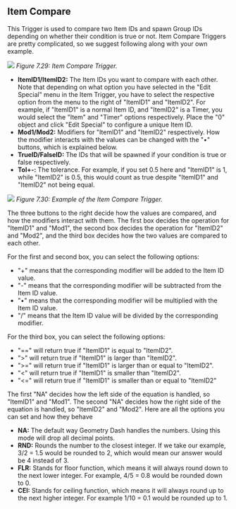 ## Item Compare
This Trigger is used to compare two Item IDs and spawn Group IDs depending on whether their condition is true or not. Item Compare Triggers are pretty complicated, so we suggest following along with your own example.

![](https://guia.editorgd.xyz/assets/img/figures/115.png)
*Figure 7.29: Item Compare Trigger.*<br>

- **ItemID1/ItemID2:** The Item IDs you want to compare with each other. Note that depending on what option you have selected in the "Edit Special" menu in the Item Trigger, you have to select the respective option from the menu to the right of "ItemID1" and "ItemID2". For example, if "ItemID1" is a normal Item ID, and "ItemID2" is a Timer, you would select the "Item" and "Timer" options respectively. Place the "0" object and click "Edit Special" to configure a unique Item ID.
- **Mod1/Mod2:** Modifiers for "ItemID1" and "ItemID2" respectively. How the modifier interacts with the values can be changed with the "•" buttons, which is explained below.
- **TrueID/FalseID:** The IDs that will be spawned if your condition is true or false respectively.
- **Tol+-:** The tolerance. For example, if you set 0.5 here and "ItemID1" is 1, while "ItemID2" is 0.5, this would count as true despite "ItemID1" and "ItemID2" not being equal.

![](https://guia.editorgd.xyz/assets/img/figures/116.png)
*Figure 7.30: Example of the Item Compare Trigger.*<br>

The three buttons to the right decide how the values are compared, and how the modifiers interact with them. The first box decides the operation for "ItemID1" and "Mod1", the second box decides the operation for "ItemID2" and "Mod2", and the third box decides how the two values are compared to each other.

For the first and second box, you can select the following options:

- "+" means that the corresponding modifier will be added to the Item ID value.
- "-" means that the corresponding modifier will be subtracted from the Item ID value.
- "•" means that the corresponding modifier will be multiplied with the Item ID value.
- "/" means that the Item ID value will be divided by the corresponding modifier.

For the third box, you can select the following options:

- "==" will return true if "ItemID1" is equal to "ItemID2".
- ">" will return true if "ItemID1" is larger than "ItemID2".
- ">=" will return true if "ItemID1" is larger than or equal to "ItemID2".
- "<" will return true if "ItemID1" is smaller than "ItemID2".
- "<=" will return true if "ItemID1" is smaller than or equal to "ItemID2"

The first "NA" decides how the left side of the equation is handled, so "ItemID1" and "Mod1". The second "NA" decides how the right side of the equation is handled, so "ItemID2" and "Mod2". Here are all the options you can set and how they behave

- **NA:** The default way Geometry Dash handles the numbers. Using this mode will drop all decimal points.
- **RND:** Rounds the number to the closest integer. If we take our example, 3/2 = 1.5 would be rounded to 2, which would mean our answer would be 4 instead of 3.
- **FLR:** Stands for floor function, which means it will always round down to the next lower integer. For example, 4/5 = 0.8 would be rounded down to 0.
- **CEI:** Stands for ceiling function, which means it will always round up to the next higher integer. For example 1/10 = 0.1 would be rounded up to 1.
